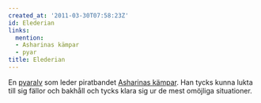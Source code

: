 ```yaml
---
created_at: '2011-03-30T07:58:23Z'
id: Elederian
links:
  mention:
  - Asharinas kämpar
  - pyar
title: Elederian
---
```


En [pyaralv] som leder piratbandet [Asharinas kämpar]. Han tycks kunna lukta till sig fällor och
bakhåll och tycks klara sig ur de mest omöjliga situationer.

  [pyaralv]: pyar
  [Asharinas kämpar]: Asharinas_kämpar
